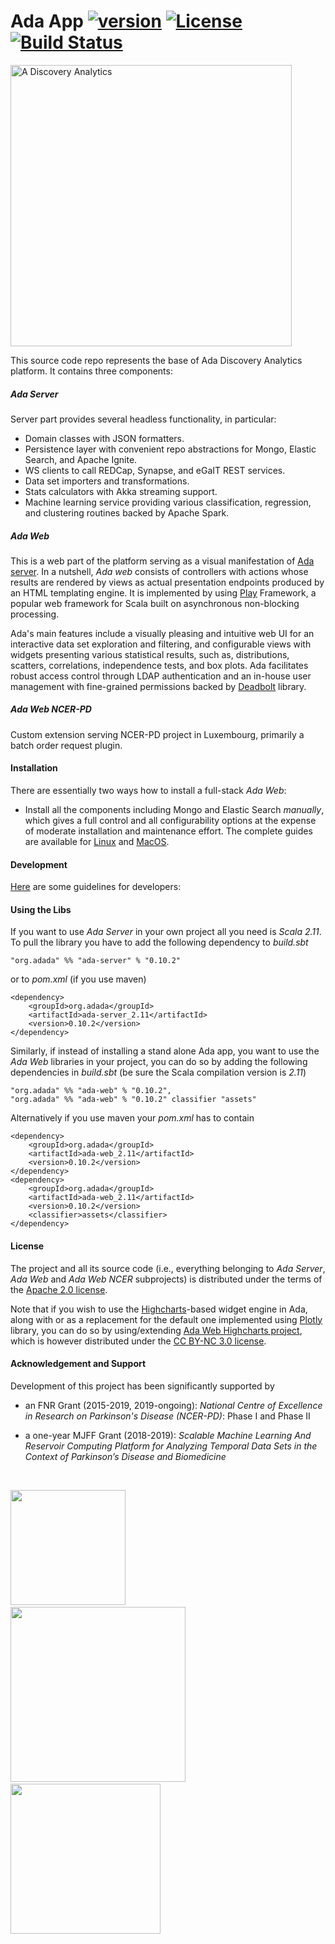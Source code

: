 # Ada App [![version](https://img.shields.io/badge/version-0.10.2-green.svg)](https://ada-discovery.github.io) [![License](https://img.shields.io/badge/License-Apache%202.0-lightgrey.svg)](https://www.apache.org/licenses/LICENSE-2.0) [![Build Status](https://travis-ci.com/ada-discovery/ada-app.svg?branch=master)](https://travis-ci.com/ada-discovery/ada-app)

<img src="https://ada-discovery.github.io/images/logo.png" width="450px" alt="A Discovery Analytics">

This source code repo represents the base of Ada Discovery Analytics platform. It contains three components:

##### *Ada Server*

Server part provides several headless functionality, in particular:

* Domain classes with JSON formatters.
* Persistence layer with convenient repo abstractions for Mongo, Elastic Search, and Apache Ignite. 
* WS clients to call REDCap, Synapse, and eGaIT REST services.
* Data set importers and transformations.
* Stats calculators with Akka streaming support.
* Machine learning service providing various classification, regression, and clustering routines backed by Apache Spark.

##### *Ada Web*

This is a web part of the platform serving as a visual manifestation of [Ada server](https://github.com/ada-discovery/ada-server).  In a nutshell, _Ada web_ consists of controllers with actions whose results are rendered by views as actual presentation endpoints produced by an HTML templating engine. It is implemented by using [Play](https://www.playframework.com) Framework, a popular web framework for Scala built on asynchronous non-blocking processing.

Ada's main features include a visually pleasing and intuitive web UI for an interactive data set exploration and filtering, and configurable views with widgets presenting various statistical results, such as, distributions, scatters, correlations, independence tests, and box plots.  Ada facilitates robust access control through LDAP authentication and an in-house user management with fine-grained permissions backed by [Deadbolt](http://deadbolt.ws) library.

##### *Ada Web NCER-PD* 

Custom extension serving NCER-PD project in Luxembourg, primarily a batch order request plugin.


#### Installation

There are essentially two ways how to install a full-stack _Ada Web_:

- Install all the components including Mongo and Elastic Search _manually_, which gives a full control and all configurability options at the expense of moderate installation and maintenance effort. The complete guides are available for  [Linux](Installation_Linux.md) and [MacOS](Installation_MacOS.md).

#### Development

[Here](development.md) are some guidelines for developers:


#### Using the Libs

If you want to use *Ada Server* in your own project all you need is *Scala 2.11*. To pull the library you have to add the following dependency to *build.sbt*

```
"org.adada" %% "ada-server" % "0.10.2"
```

or to *pom.xml* (if you use maven)

```
<dependency>
    <groupId>org.adada</groupId>
    <artifactId>ada-server_2.11</artifactId>
    <version>0.10.2</version>
</dependency>
```

Similarly, if instead of installing a stand alone Ada app, you want to use the _Ada Web_ libraries in your project, you can do so by adding the following dependencies in *build.sbt* (be sure the Scala compilation version is *2.11*)

```
"org.adada" %% "ada-web" % "0.10.2",
"org.adada" %% "ada-web" % "0.10.2" classifier "assets"
```

Alternatively if you use maven  your *pom.xml* has to contain

```
<dependency>
    <groupId>org.adada</groupId>
    <artifactId>ada-web_2.11</artifactId>
    <version>0.10.2</version>
</dependency>
<dependency>
    <groupId>org.adada</groupId>
    <artifactId>ada-web_2.11</artifactId>
    <version>0.10.2</version>
    <classifier>assets</classifier>
</dependency>
```

#### License

The project and all its source code (i.e., everything belonging to *Ada Server*, *Ada Web* and *Ada Web NCER* subprojects) is distributed under the terms of the <a href="https://www.apache.org/licenses/LICENSE-2.0.txt">Apache 2.0 license</a>.

Note that if you wish to use the [Highcharts](https://www.highcharts.com)-based widget engine in Ada, along with or as a replacement for the default one implemented using [Plotly](https://plotly.com/) library, you can do so by using/extending [Ada Web Highcharts project](https://github.com/ada-discovery/ada-web-highcharts), which is however distributed under the <a href="https://creativecommons.org/licenses/by-nc/3.0/">CC BY-NC 3.0 license</a>.   

#### Acknowledgement and Support

Development of this project has been significantly supported by

* an FNR Grant (2015-2019, 2019-ongoing): *National Centre of Excellence in Research on Parkinson's Disease (NCER-PD)*: Phase I and Phase II

* a one-year MJFF Grant (2018-2019): *Scalable Machine Learning And Reservoir Computing Platform for Analyzing Temporal Data Sets in the Context of Parkinson’s Disease and Biomedicine*

<br/>

<a href="https://wwwen.uni.lu/lcsb"><img src="https://ada-discovery.github.io/images/logos/logoLCSB-long-230x97.jpg" width="184px"></a>&nbsp; &nbsp; &nbsp; &nbsp; &nbsp; &nbsp;<a href="https://www.fnr.lu"><img src="https://ada-discovery.github.io/images/logos/fnr_logo-350x94.png" width="280px"></a>&nbsp; &nbsp; &nbsp; &nbsp; &nbsp; &nbsp;<a href="https://www.michaeljfox.org"><img src="https://ada-discovery.github.io/images/logos/MJFF-logo-resized-300x99.jpg" width="240px"></a>
